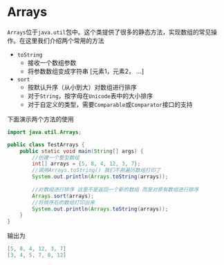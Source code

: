 # Arrays

`Arrays`位于`java.util`包中。这个类提供了很多的静态方法，实现数组的常见操作。在这里我们介绍两个常用的方法

- `toString`
  - 接收一个数组参数
  - 将参数数组变成字符串 [元素1，元素2， ...]
- `sort`
  - 按默认升序（从小到大）对数组进行排序
  - 对于`String`，按字母在`Unicode`表中的大小排序
  - 对于自定义的类型，需要`Comparable`或`Comparator`接口的支持

下面演示两个方法的使用

```java
import java.util.Arrays;

public class TestArrays {
    public static void main(String[] args) {
        //创建一个整型数组
        int[] arrays = {5, 8, 4, 12, 3, 7};
        //调用Arrays.toString() 我们不用遍历数组打印了
        System.out.println(Arrays.toString(arrays));
        
        //对数组进行排序 这里不是返回一个新的数组 而是对原有数组进行排序
        Arrays.sort(arrays);
        //将排序后的数组打印出来
        System.out.println(Arrays.toString(arrays));
    }
}
```

输出为

```java
[5, 8, 4, 12, 3, 7]
[3, 4, 5, 7, 8, 12]
```


